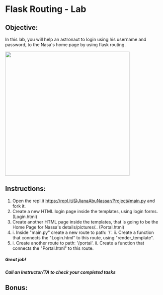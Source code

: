 # Flask Routing - Lab

## Objective: 
In this lab, you will help an astronaut to login using his username and password, to the Nasa's home page by using flask routing.





<img src="https://images.squarespace-cdn.com/content/v1/5e9e38f5c9e985731e19ab35/1593451881310-MJ08GKOON8CU2D66D0WP/ke17ZwdGBToddI8pDm48kFTEgwhRQcX9r3XtU0e50sUUqsxRUqqbr1mOJYKfIPR7LoDQ9mXPOjoJoqy81S2I8N_N4V1vUb5AoIIIbLZhVYxCRW4BPu10St3TBAUQYVKcW7uEhC96WQdj-SwE5EpM0lAopPba9ZX3O0oeNTVSRxdHAmtcci_6bmVLoSDQq_pb/lunarloographic2.jpeg" width="400">





## Instructions:
1. Open the repl.it https://repl.it/@JianaAbuNassar/Project#main.py and fork it.
2. Create a new HTML login page inside the templates, using login forms. (Login.html)
3. Create another HTML page inside the templates, that is going to be the Home Page for Nassa's details/pictures/.. (Portal.html)
4. i. Inside "main.py" create a new route to path: '/'. 
   ii. Create a function that connects the "Login.html" to this route, using "render_template".
5. i. Create another route to path: '/portal'. 
   ii. Create a function that connects the "Portal.html" to this route.






##### Great job!
##### Call an Instructor/TA to check your completed tasks
 
 


## Bonus:

